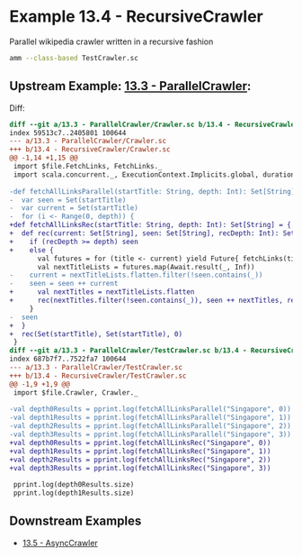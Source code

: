 # Example 13.4 - RecursiveCrawler
Parallel wikipedia crawler written in a recursive fashion

```bash
amm --class-based TestCrawler.sc
```

## Upstream Example: [13.3 - ParallelCrawler](https://github.com/handsonscala/handsonscala/tree/v1/examples/13.3%20-%20ParallelCrawler):
Diff:
```diff
diff --git a/13.3 - ParallelCrawler/Crawler.sc b/13.4 - RecursiveCrawler/Crawler.sc
index 59513c7..2405801 100644
--- a/13.3 - ParallelCrawler/Crawler.sc	
+++ b/13.4 - RecursiveCrawler/Crawler.sc	
@@ -1,14 +1,15 @@
 import $file.FetchLinks, FetchLinks._
 import scala.concurrent._, ExecutionContext.Implicits.global, duration.Duration.Inf
 
-def fetchAllLinksParallel(startTitle: String, depth: Int): Set[String] = {
-  var seen = Set(startTitle)
-  var current = Set(startTitle)
-  for (i <- Range(0, depth)) {
+def fetchAllLinksRec(startTitle: String, depth: Int): Set[String] = {
+  def rec(current: Set[String], seen: Set[String], recDepth: Int): Set[String] = {
+    if (recDepth >= depth) seen
+    else {
       val futures = for (title <- current) yield Future{ fetchLinks(title) }
       val nextTitleLists = futures.map(Await.result(_, Inf))
-    current = nextTitleLists.flatten.filter(!seen.contains(_))
-    seen = seen ++ current
+      val nextTitles = nextTitleLists.flatten
+      rec(nextTitles.filter(!seen.contains(_)), seen ++ nextTitles, recDepth + 1)
     }
-  seen
+  }
+  rec(Set(startTitle), Set(startTitle), 0)
 }
diff --git a/13.3 - ParallelCrawler/TestCrawler.sc b/13.4 - RecursiveCrawler/TestCrawler.sc
index 687b7f7..7522fa7 100644
--- a/13.3 - ParallelCrawler/TestCrawler.sc	
+++ b/13.4 - RecursiveCrawler/TestCrawler.sc	
@@ -1,9 +1,9 @@
 import $file.Crawler, Crawler._
 
-val depth0Results = pprint.log(fetchAllLinksParallel("Singapore", 0))
-val depth1Results = pprint.log(fetchAllLinksParallel("Singapore", 1))
-val depth2Results = pprint.log(fetchAllLinksParallel("Singapore", 2))
-val depth3Results = pprint.log(fetchAllLinksParallel("Singapore", 3))
+val depth0Results = pprint.log(fetchAllLinksRec("Singapore", 0))
+val depth1Results = pprint.log(fetchAllLinksRec("Singapore", 1))
+val depth2Results = pprint.log(fetchAllLinksRec("Singapore", 2))
+val depth3Results = pprint.log(fetchAllLinksRec("Singapore", 3))
 
 pprint.log(depth0Results.size)
 pprint.log(depth1Results.size)
```
## Downstream Examples

- [13.5 - AsyncCrawler](https://github.com/handsonscala/handsonscala/tree/v1/examples/13.5%20-%20AsyncCrawler)